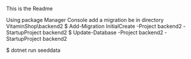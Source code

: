 ﻿This is the Readme

Using package Manager Console add a migration
be in directory VitaminShop\backend2
$ Add-Migration InitialCreate -Project backend2 -StartupProject backend2
$ Update-Database -Project backend2 -StartupProject backend2

$ dotnet run seeddata